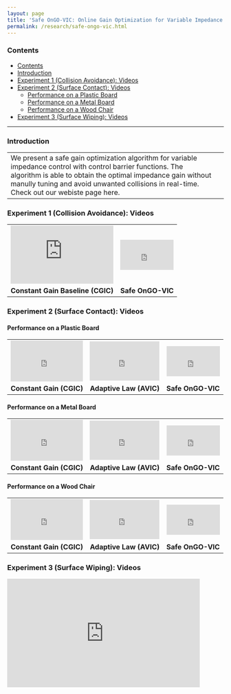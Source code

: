 ```yaml
---
layout: page
title: 'Safe OnGO-VIC: Online Gain Optimization for Variable Impedance Control with Control Barrier Functions'
permalink: /research/safe-ongo-vic.html
---
```

### Contents

- [Contents](#contents)
- [Introduction](#introduction)
- [Experiment 1 (Collision Avoidance): Videos](#experiment-1-collision-avoidance-videos)
- [Experiment 2 (Surface Contact): Videos](#experiment-2-surface-contact-videos)
  - [Performance on a Plastic Board](#performance-on-a-plastic-board)
  - [Performance on a Metal Board](#performance-on-a-metal-board)
  - [Performance on a Wood Chair](#performance-on-a-wood-chair)
- [Experiment 3 (Surface Wiping): Videos](#experiment-3-surface-wiping-videos)

---
### Introduction
<table style="position:relative;">
<tr>
<td>
<div markdown="1">
We present a safe gain optimization algorithm for variable impedance control with control barrier functions. The algorithm is able to obtain the optimal impedance gain without manully tuning and avoid unwanted collisions in real-time. Check out our webiste page here.
</div>
</td>
<td>
<div style="position: relative; width: 100%; height: 0; padding-bottom: 56.3%;">
<iframe style = "position: absolute; width: 100%; height: 100%; left: 0; top: 0;"
  src="https://www.youtube.com/embed/CXpVS5jvlLs" frameborder="0" controls="controls" preload="auto" allowfullscreen></iframe>
</div>
</td>
</tr>
</table>


### Experiment 1 (Collision Avoidance): Videos

<table style="position:relative;">
<tr>
<td>
<div style="position: relative; width: 100%; height: 0; padding-bottom: 56.3%;">
<iframe style = "position: absolute; width: 100%; height: 100%; left: 0; top: 0;"
  src="https://www.youtube.com/embed/ASpiNebBlVY" frameborder="0" controls="controls" preload="auto" allowfullscreen></iframe>
</div>
</td>
<td>
<div style="position: relative; width: 100%; height: 0; padding-bottom: 56.3%;">
<iframe style = "position: absolute; width: 100%; height: 100%; left: 0; top: 0;"
  src="https://www.youtube.com/embed/O1UtloHAEig" frameborder="0" controls="controls" preload="auto" allowfullscreen></iframe>
</div>
</td>
</tr>
<tr>
<td>
<b>Constant Gain Baseline (CGIC)</b>
</td>
<td>
<b>Safe OnGO-VIC</b>
</td>
</tr>  
</table>

### Experiment 2 (Surface Contact): Videos
#### Performance on a Plastic Board
<table style="position:relative;">
<tr>
<td>
<div style="position: relative; width: 100%; height: 0; padding-bottom: 56.3%;">
<iframe style = "position: absolute; width: 100%; height: 100%; left: 0; top: 0;"
  src="https://www.youtube.com/embed/U5JioFW1284" frameborder="0" controls="controls" preload="auto" allowfullscreen></iframe>
</div>
</td>
<td>
<div style="position: relative; width: 100%; height: 0; padding-bottom: 56.3%;">
<iframe style = "position: absolute; width: 100%; height: 100%; left: 0; top: 0;"
  src="https://www.youtube.com/embed/lDNdFwGcjCo" frameborder="0" controls="controls" preload="auto" allowfullscreen></iframe>
</div>
</td>
<td>
<div style="position: relative; width: 100%; height: 0; padding-bottom: 56.3%;">
<iframe style = "position: absolute; width: 100%; height: 100%; left: 0; top: 0;"
  src="https://www.youtube.com/embed/Kb2FhDRYl5s" frameborder="0" controls="controls" preload="auto" allowfullscreen></iframe>
</div>
</td>
</tr>  
<tr>
<td>
<b>Constant Gain (CGIC)</b>
</td>
<td>
<b>Adaptive Law (AVIC)</b>
</td>
<td>
<b>Safe OnGO-VIC</b>
</td>
</tr>  
</table>

#### Performance on a Metal Board
<table style="position:relative;">
<tr>
<td>
<div style="position: relative; width: 100%; height: 0; padding-bottom: 56.3%;">
<iframe style = "position: absolute; width: 100%; height: 100%; left: 0; top: 0;"
  src="https://www.youtube.com/embed/K0vGIR9wGqc" frameborder="0" controls="controls" preload="auto" allowfullscreen></iframe>
</div>
</td>
<td>
<div style="position: relative; width: 100%; height: 0; padding-bottom: 56.3%;">
<iframe style = "position: absolute; width: 100%; height: 100%; left: 0; top: 0;"
  src="https://www.youtube.com/embed/onQayXcqI_k" frameborder="0" controls="controls" preload="auto" allowfullscreen></iframe>
</div>
</td>
<td>
<div style="position: relative; width: 100%; height: 0; padding-bottom: 56.3%;">
<iframe style = "position: absolute; width: 100%; height: 100%; left: 0; top: 0;"
  src="https://www.youtube.com/embed/ZnoZ0luWWq4" frameborder="0" controls="controls" preload="auto" allowfullscreen></iframe>
</div>
</td>
</tr>  
<tr>
<td>
<b>Constant Gain (CGIC)</b>
</td>
<td>
<b>Adaptive Law (AVIC)</b>
</td>
<td>
<b>Safe OnGO-VIC</b>
</td>
</tr>  
</table>

#### Performance on a Wood Chair
<table style="position:relative;">
<tr>
<td>
<div style="position: relative; width: 100%; height: 0; padding-bottom: 56.3%;">
<iframe style = "position: absolute; width: 100%; height: 100%; left: 0; top: 0;"
  src="https://www.youtube.com/embed/iJ83PHS87n8" frameborder="0" controls="controls" preload="auto" allowfullscreen></iframe>
</div>
</td>
<td>
<div style="position: relative; width: 100%; height: 0; padding-bottom: 56.3%;">
<iframe style = "position: absolute; width: 100%; height: 100%; left: 0; top: 0;"
  src="https://www.youtube.com/embed/pHgNqe7fTj8" frameborder="0" controls="controls" preload="auto" allowfullscreen></iframe>
</div>
</td>
<td>
<div style="position: relative; width: 100%; height: 0; padding-bottom: 56.3%;">
<iframe style = "position: absolute; width: 100%; height: 100%; left: 0; top: 0;"
  src="https://www.youtube.com/embed/VnpUwal1p4I" frameborder="0" controls="controls" preload="auto" allowfullscreen></iframe>
</div>
</td>
</tr>  
<tr>
<td>
<b>Constant Gain (CGIC)</b>
</td>
<td>
<b>Adaptive Law (AVIC)</b>
</td>
<td>
<b>Safe OnGO-VIC</b>
</td>
</tr>  
</table>

### Experiment 3 (Surface Wiping): Videos
<div style="position: relative; width: 100%; height: 0; padding-bottom: 56.3%;">
<iframe width="448" height="252" src="https://www.youtube.com/embed/z4zi4sHQCKg" frameborder="0" allow="accelerometer; autoplay; clipboard-write; encrypted-media; gyroscope; picture-in-picture" allowfullscreen></iframe>
</div>